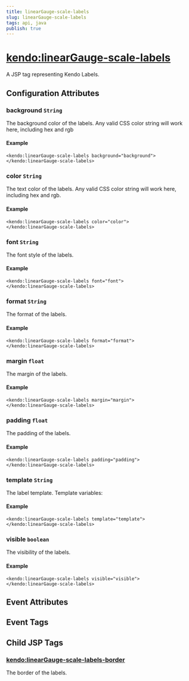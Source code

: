```yaml
---
title: linearGauge-scale-labels
slug: linearGauge-scale-labels
tags: api, java
publish: true
---
```


# <kendo:linearGauge-scale-labels>
A JSP tag representing Kendo Labels.

## Configuration Attributes


### background `String`

The background color of the labels.
Any valid CSS color string will work here, including hex and rgb

#### Example
    <kendo:linearGauge-scale-labels background="background">
    </kendo:linearGauge-scale-labels>
    

### color `String`

The text color of the labels.
Any valid CSS color string will work here, including hex and rgb.

#### Example
    <kendo:linearGauge-scale-labels color="color">
    </kendo:linearGauge-scale-labels>
    

### font `String`

The font style of the labels.

#### Example
    <kendo:linearGauge-scale-labels font="font">
    </kendo:linearGauge-scale-labels>
    

### format `String`

The format of the labels.

#### Example
    <kendo:linearGauge-scale-labels format="format">
    </kendo:linearGauge-scale-labels>
    

### margin `float`

The margin of the labels.

#### Example
    <kendo:linearGauge-scale-labels margin="margin">
    </kendo:linearGauge-scale-labels>
    

### padding `float`

The padding of the labels.

#### Example
    <kendo:linearGauge-scale-labels padding="padding">
    </kendo:linearGauge-scale-labels>
    

### template `String`

The label template.
Template variables:

#### Example
    <kendo:linearGauge-scale-labels template="template">
    </kendo:linearGauge-scale-labels>
    

### visible `boolean`

The visibility of the labels.

#### Example
    <kendo:linearGauge-scale-labels visible="visible">
    </kendo:linearGauge-scale-labels>
    

## Event Attributes


## Event Tags
 

## Child JSP Tags

### [<kendo:linearGauge-scale-labels-border>](/api/wrappers/jsp/lineargauge/scale-labels-border)

The border of the labels.
 
